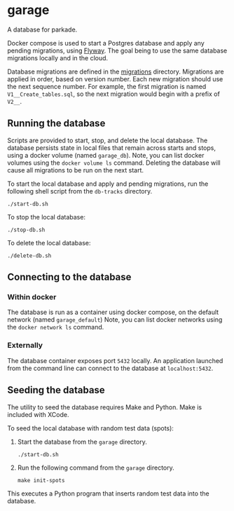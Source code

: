 # garage

A database for parkade.

Docker compose is used to start a Postgres database and apply any pending migrations,
using [Flyway](https://flywaydb.org/). The goal being to use the same database migrations locally
and in the cloud.

Database migrations are defined in the [migrations](/migrations) directory. Migrations
are applied in order, based on version number. Each new migration should use the next sequence
number. For example, the first migration is named `V1__Create_tables.sql`, so the next
migration would begin with a prefix of `V2__`.

## Running the database

Scripts are provided to start, stop, and delete the local database. The database persists state in local
files that remain across starts and stops, using a docker volume (named `garage_db`). Note, you can list
docker volumes using the `docker volume ls` command. Deleting the database will cause all migrations to 
be run on the next start.

To start the local database and apply and pending migrations, run the following shell script
from the `db-tracks` directory.

```shell
./start-db.sh
```

To stop the local database:

```shell
./stop-db.sh
```

To delete the local database:

```shell
./delete-db.sh
```

## Connecting to the database

### Within docker

The database is run as a container using docker compose, on the default network (named `garage_default`)
Note, you can list docker networks using the `docker network ls` command.

### Externally
The database container exposes port `5432` locally. An application launched from the command line can
connect to the database at `localhost:5432`.

## Seeding the database

The utility to seed the database requires Make and Python. Make is included with XCode.

To seed the local database with random test data (spots):

1. Start the database from the `garage` directory.
    ```shell
    ./start-db.sh
    ```
 
1. Run the following command from the `garage` directory.

    ```shell
    make init-spots
    ```

This executes a Python program that inserts random test data into the database.
